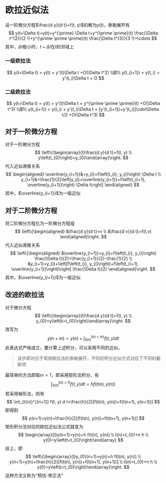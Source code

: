 # 欧拉近似法

设一阶微分方程$\frac{d y}{d t}=f(t, y)$的解为$y(t)$，泰勒展开有
$$
y(t+\Delta t)=y(t)+y^{\prime} \Delta t+y^{\prime \prime}(t) \frac{\Delta t^{2}}{2 !}+y^{\prime \prime \prime}(t) \frac{\Delta t^{3}}{3 !}+\cdots
$$
其中，$\Delta t$极小时，$t+\Delta t$在$t$的邻域上

### 一级欧拉法

$$
y(t+\Delta t) = y(t) + y'(t)\Delta t +O(\Delta t^2)
\\即\\
y(t_{i+1}) = y(t_i) + y'(t_i)\Delta t + O
$$

### 二级欧拉法

$$
y(t+\Delta t) = y(t) + y'(t)\Delta t + y^{\prime \prime \prime}(t) +O(\Delta t^3)
\\即\\
y(t_{i+1}) = y(t_i) + y'(t_i)\Delta t + [y'(t_{i+1})+y'(t_i)]\cdot\Delta t/2 +O(\Delta t^3)
$$

## 对于一阶微分方程

对于一阶微分方程
$$
\left\{\begin{array}{l}\frac{d y}{d t}=f(t, y) \\ y\left(t_{0}\right)=y_{0}\end{array}\right.
$$
代入近似递推关系
$$
\begin{aligned} 
\overline{y_{i+1}}&=y_{i}+f\left(t_{i}, y_{i}\right) \Delta t \\ y_{i+1}&=\frac{1}{2}\left[y_{i}+\overline{y_{i+1}}+f\left(t_{i+1}, \overline{y_{i+1}}\right) \Delta t\right]
\end{aligned}
$$
其中，$\overline{y_{i+1}}$为一级近似

## 对于二阶微分方程

将二阶微分方程化为一阶微分方程组
$$
\left\{\begin{aligned}
&\frac{d y}{d t}=v
\\
&\frac{d v}{d t}=f(t,v)
\end{aligned}\right.
$$
代入近似递推关系
$$
\left\{\begin{aligned}
&\overline{y_{i+1}}=y_{i}+f\left(t_{i}, y_{i}\right) \frac{\Delta t}{2}=\frac{y_{i+1}}{2}-\frac{1}{2} 
\\
&y_{i+1}=y_{i}+\left[f\left(t_{i}, y_{i}\right)+f\left(t_{i+1}, \overline{y_{i+1}}\right)\right] \frac{\Delta t}{2}
\end{aligned}\right.
$$
其中，$\overline{y_{i+1}}$为一级近似

## 改进的欧拉法

对于微分方程
$$
\left\{\begin{array}{l}\frac{d y}{d t}=f(t, y) \\ y_{0}=y\left(t=t_{0}\right)\end{array}\right.
$$
改写为
$$
y(n+m)=y(n)+\int_{t(n)}^{t(n+m)} f(t, y) d t
$$
此表达式严格成立，要计算上述积分，可以采用不同的近似，

> 该步即对应于常规欧拉法的泰勒展开，不同的积分近似方式对应了不同的截断项

最简单的方法即取$m=1$，即采用矩形法积分，有
$$
\int_{t(n)}^{t(n+1)} f(t, y) d t=h f(t(n), y(n))
$$
若采用梯形法，则有
$$
\int_{t(n)}^{(n+1)} f(t, y) d t=\frac{h}{2}[f(t(n), y(n))+f(t(n+1), y(n+1))]
$$
即得到
$$
y(n+1)=y(n)+\frac{h}{2}[f(t(n), y(n))+f(t(n+1), y(n+1))]
$$
矩形积分法对应的欧拉近似法公式就变为
$$
\begin{array}{l}y(n+1)=y(n)+h f(t(n), y(n)) \\ t(n)=t_{0}+n h \\ y(0)=y\left(t=t_{0}\right)\end{array}
$$
综上，即
$$
\left\{\begin{array}{l}y_{0}(n+1)=y(n)+h f(t(n), y(n)) \\ y(n+1)=y(n)+\frac{h}{2}[f(t(n), y(n))+f(t(n+1), y(n+1))] \\ t(n)=t_{0}+n h \\ y(0)=y\left(t=t_{0}\right)\end{array}\right.
$$
这种方法又称为“预估-修正法”
